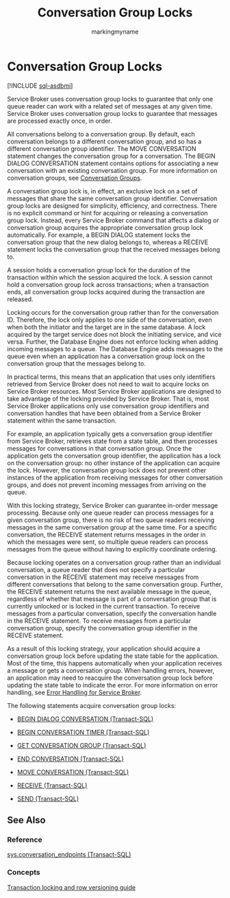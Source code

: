 ﻿---
title: Conversation Group Locks
description: "Service Broker uses conversation group locks to guarantee that only one queue reader can work with a related set of messages at any given time."
ms.prod: sql
ms.technology: configuration
ms.topic: conceptual
author: markingmyname
ms.author: maghan
ms.reviewer: mikeray
ms.date: "03/30/2022"
---

# Conversation Group Locks

[!INCLUDE [sql-asdbmi](../../includes/applies-to-version/sql-asdbmi.md)]

Service Broker uses conversation group locks to guarantee that only one queue reader can work with a related set of messages at any given time. Service Broker uses conversation group locks to guarantee that messages are processed exactly once, in order.

All conversations belong to a conversation group. By default, each conversation belongs to a different conversation group, and so has a different conversation group identifier. The MOVE CONVERSATION statement changes the conversation group for a conversation. The BEGIN DIALOG CONVERSATION statement contains options for associating a new conversation with an existing conversation group. For more information on conversation groups, see [Conversation Groups](conversation-groups.md).

A conversation group lock is, in effect, an exclusive lock on a set of messages that share the same conversation group identifier. Conversation group locks are designed for simplicity, efficiency, and correctness. There is no explicit command or hint for acquiring or releasing a conversation group lock. Instead, every Service Broker command that affects a dialog or conversation group acquires the appropriate conversation group lock automatically. For example, a BEGIN DIALOG statement locks the conversation group that the new dialog belongs to, whereas a RECEIVE statement locks the conversation group that the received messages belong to.

A session holds a conversation group lock for the duration of the transaction within which the session acquired the lock. A session cannot hold a conversation group lock across transactions; when a transaction ends, all conversation group locks acquired during the transaction are released.

Locking occurs for the conversation group rather than for the conversation ID. Therefore, the lock only applies to one side of the conversation, even when both the initiator and the target are in the same database. A lock acquired by the target service does not block the initiating service, and vice versa. Further, the Database Engine does not enforce locking when adding incoming messages to a queue. The Database Engine adds messages to the queue even when an application has a conversation group lock on the conversation group that the messages belong to.

In practical terms, this means that an application that uses only identifiers retrieved from Service Broker does not need to wait to acquire locks on Service Broker resources. Most Service Broker applications are designed to take advantage of the locking provided by Service Broker. That is, most Service Broker applications only use conversation group identifiers and conversation handles that have been obtained from a Service Broker statement within the same transaction.

For example, an application typically gets a conversation group identifier from Service Broker, retrieves state from a state table, and then processes messages for conversations in that conversation group. Once the application gets the conversation group identifier, the application has a lock on the conversation group: no other instance of the application can acquire the lock. However, the conversation group lock does not prevent other instances of the application from receiving messages for other conversation groups, and does not prevent incoming messages from arriving on the queue.

With this locking strategy, Service Broker can guarantee in-order message processing. Because only one queue reader can process messages for a given conversation group, there is no risk of two queue readers receiving messages in the same conversation group at the same time. For a specific conversation, the RECEIVE statement returns messages in the order in which the messages were sent, so multiple queue readers can process messages from the queue without having to explicitly coordinate ordering.

Because locking operates on a conversation group rather than an individual conversation, a queue reader that does not specify a particular conversation in the RECEIVE statement may receive messages from different conversations that belong to the same conversation group. Further, the RECEIVE statement returns the next available message in the queue, regardless of whether that message is part of a conversation group that is currently unlocked or is locked in the current transaction. To receive messages from a particular conversation, specify the conversation handle in the RECEIVE statement. To receive messages from a particular conversation group, specify the conversation group identifier in the RECEIVE statement.

As a result of this locking strategy, your application should acquire a conversation group lock before updating the state table for the application. Most of the time, this happens automatically when your application receives a message or gets a conversation group. When handling errors, however, an application may need to reacquire the conversation group lock before updating the state table to indicate the error. For more information on error handling, see [Error Handling for Service Broker](error-handling-for-service-broker.md).

The following statements acquire conversation group locks:

  - [BEGIN DIALOG CONVERSATION (Transact-SQL)](../../t-sql/statements/begin-dialog-conversation-transact-sql.md)

  - [BEGIN CONVERSATION TIMER (Transact-SQL)](../../t-sql/statements/begin-conversation-timer-transact-sql.md)

  - [GET CONVERSATION GROUP (Transact-SQL)](../../t-sql/statements/get-conversation-group-transact-sql.md)

  - [END CONVERSATION (Transact-SQL)](../../t-sql/statements/end-conversation-transact-sql.md)

  - [MOVE CONVERSATION (Transact-SQL)](../../t-sql/statements/move-conversation-transact-sql.md)

  - [RECEIVE (Transact-SQL)](../../t-sql/statements/receive-transact-sql.md)

  - [SEND (Transact-SQL)](../../t-sql/statements/send-transact-sql.md)

## See Also

### Reference

[sys.conversation_endpoints (Transact-SQL)](../../relational-databases/system-catalog-views/sys-conversation-endpoints-transact-sql.md)

### Concepts

[Transaction locking and row versioning guide](../../relational-databases/sql-server-transaction-locking-and-row-versioning-guide.md)
